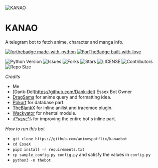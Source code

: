 ![KANAO](https://cdn.discordapp.com/attachments/741622639000551474/810791708622454814/400125700350_244266.jpg)
# KANAO
A telegram bot to fetch anime, character and manga info.

[![forthebadge made-with-python](http://ForTheBadge.com/images/badges/made-with-python.svg)](https://www.python.org/)
[![ForTheBadge built-with-love](http://ForTheBadge.com/images/badges/built-with-love.svg)](https://GitHub.com/Skuzzy_xD/)</br>

![Python Version](https://img.shields.io/badge/python-3.8-green?style=for-the-badge&logo=appveyor)
![Issues](https://img.shields.io/github/issues/animespotflix/kanaobot?style=for-the-badge&logo=appveyor)
![Forks](https://img.shields.io/github/forks/animespotflix/kanaobot?style=for-the-badge&logo=appveyor)
![Stars](https://img.shields.io/github/stars/animespotflix/kanaobot?style=for-the-badge&logo=appveyor)
![LICENSE](https://img.shields.io/github/license/animespotflix/kanaobot?style=for-the-badge&logo=appveyor)
![Contributors](https://img.shields.io/github/contributors/animespotflix/kanaobot?style=for-the-badge&logo=appveyor)
![Repo Size](https://img.shields.io/github/repo-size/animespotflix/kanaobot?style=for-the-badge&logo=appveyor)</br>


*Credits*
- Me
- [Dank-Del(https://github.com/Dank-del) Essex Bot Owner
- [DragSama](https://github.com/DragSama) for anime query and formatting idea.
- [Pokurt](https://github.com/pokurt) for database part.
- [TheBlankX](https://github.com/the-blank-x) for inline anilist and tracemoe plugin.
- [Wackyator](https://github.com/Wackyator) for nhentai module.
- [√ʷʀᴇɴᴄʰ⭞](https://github.com/JyothisJayanth) for improving the entire bot's inline part.


*How to run this bot*
- `git clone https://github.com/animespotflix/kanaobot`
- `cd EsseX`
- `pip3 install -r requirements.txt`
- `cp sample_config.py config.py` and satisfy the values in `config.py`
- `python3 -m thebot`

